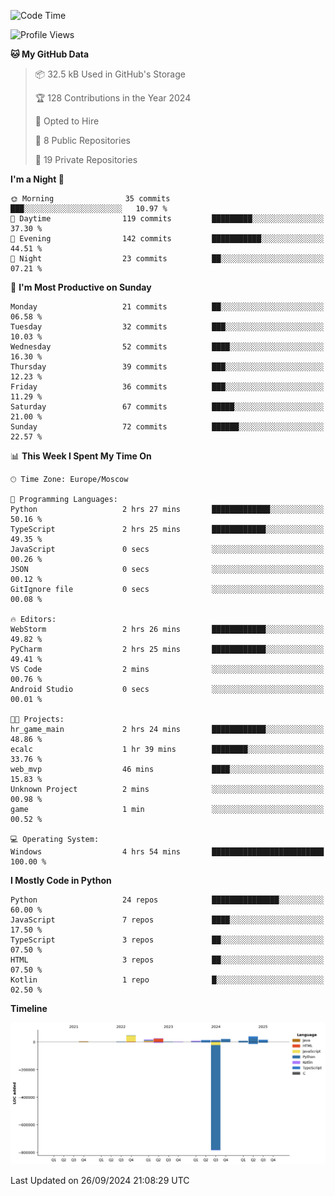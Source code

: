 <!--START_SECTION:waka-->
![Code Time](http://img.shields.io/badge/Code%20Time-525%20hrs%2014%20mins-blue)

![Profile Views](http://img.shields.io/badge/Profile%20Views-7-blue)

**🐱 My GitHub Data** 

> 📦 32.5 kB Used in GitHub's Storage 
 > 
> 🏆 128 Contributions in the Year 2024
 > 
> 💼 Opted to Hire
 > 
> 📜 8 Public Repositories 
 > 
> 🔑 19 Private Repositories 
 > 
**I'm a Night 🦉** 

```text
🌞 Morning                35 commits          ███░░░░░░░░░░░░░░░░░░░░░░   10.97 % 
🌆 Daytime                119 commits         █████████░░░░░░░░░░░░░░░░   37.30 % 
🌃 Evening                142 commits         ███████████░░░░░░░░░░░░░░   44.51 % 
🌙 Night                  23 commits          ██░░░░░░░░░░░░░░░░░░░░░░░   07.21 % 
```
📅 **I'm Most Productive on Sunday** 

```text
Monday                   21 commits          ██░░░░░░░░░░░░░░░░░░░░░░░   06.58 % 
Tuesday                  32 commits          ███░░░░░░░░░░░░░░░░░░░░░░   10.03 % 
Wednesday                52 commits          ████░░░░░░░░░░░░░░░░░░░░░   16.30 % 
Thursday                 39 commits          ███░░░░░░░░░░░░░░░░░░░░░░   12.23 % 
Friday                   36 commits          ███░░░░░░░░░░░░░░░░░░░░░░   11.29 % 
Saturday                 67 commits          █████░░░░░░░░░░░░░░░░░░░░   21.00 % 
Sunday                   72 commits          ██████░░░░░░░░░░░░░░░░░░░   22.57 % 
```


📊 **This Week I Spent My Time On** 

```text
🕑︎ Time Zone: Europe/Moscow

💬 Programming Languages: 
Python                   2 hrs 27 mins       █████████████░░░░░░░░░░░░   50.16 % 
TypeScript               2 hrs 25 mins       ████████████░░░░░░░░░░░░░   49.35 % 
JavaScript               0 secs              ░░░░░░░░░░░░░░░░░░░░░░░░░   00.26 % 
JSON                     0 secs              ░░░░░░░░░░░░░░░░░░░░░░░░░   00.12 % 
GitIgnore file           0 secs              ░░░░░░░░░░░░░░░░░░░░░░░░░   00.08 % 

🔥 Editors: 
WebStorm                 2 hrs 26 mins       ████████████░░░░░░░░░░░░░   49.82 % 
PyCharm                  2 hrs 25 mins       ████████████░░░░░░░░░░░░░   49.41 % 
VS Code                  2 mins              ░░░░░░░░░░░░░░░░░░░░░░░░░   00.76 % 
Android Studio           0 secs              ░░░░░░░░░░░░░░░░░░░░░░░░░   00.01 % 

🐱‍💻 Projects: 
hr_game_main             2 hrs 24 mins       ████████████░░░░░░░░░░░░░   48.86 % 
ecalc                    1 hr 39 mins        ████████░░░░░░░░░░░░░░░░░   33.76 % 
web_mvp                  46 mins             ████░░░░░░░░░░░░░░░░░░░░░   15.83 % 
Unknown Project          2 mins              ░░░░░░░░░░░░░░░░░░░░░░░░░   00.98 % 
game                     1 min               ░░░░░░░░░░░░░░░░░░░░░░░░░   00.52 % 

💻 Operating System: 
Windows                  4 hrs 54 mins       █████████████████████████   100.00 % 
```

**I Mostly Code in Python** 

```text
Python                   24 repos            ███████████████░░░░░░░░░░   60.00 % 
JavaScript               7 repos             ████░░░░░░░░░░░░░░░░░░░░░   17.50 % 
TypeScript               3 repos             ██░░░░░░░░░░░░░░░░░░░░░░░   07.50 % 
HTML                     3 repos             ██░░░░░░░░░░░░░░░░░░░░░░░   07.50 % 
Kotlin                   1 repo              █░░░░░░░░░░░░░░░░░░░░░░░░   02.50 % 
```



**Timeline**

![Lines of Code chart](https://raw.githubusercontent.com/adlemx/adlemx/main/assets/bar_graph.png)


 Last Updated on 26/09/2024 21:08:29 UTC
<!--END_SECTION:waka-->
